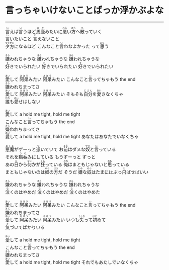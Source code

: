 # 言っちゃいけないことばっか浮かぶよな
---
<lyric>
<ruby>言<rt>い</rt></ruby>えば<ruby>言<rt>い</rt></ruby>うほど<ruby>馬鹿<rt>ばか</rt></ruby>みたいに<ruby>悪<rt>わる</rt></ruby>い<ruby>方<rt>ほう</rt></ruby>へ<ruby>散<rt>ち</rt></ruby>っていく<br/>
<ruby>言<rt>い</rt></ruby>いたいこと <ruby>言<rt>い</rt></ruby>えないこと<br/>
<ruby>夕方<rt>ゆうがた</rt></ruby>になるほど こんなこと<ruby>言<rt>い</rt></ruby>わなよかった って<ruby>思<rt>おも</rt></ruby>う<br/>
<br/>
<ruby>嫌<rt>きら</rt></ruby>われちゃうな <ruby>嫌<rt>きら</rt></ruby>われちゃうな <ruby>嫌<rt>きら</rt></ruby>われちゃうな<br/>
<ruby>好<rt>す</rt></ruby>きでいられたい <ruby>好<rt>す</rt></ruby>きでいられたい <ruby>好<rt>す</rt></ruby>きでいられたい<br/>
<br/>
<ruby>愛<rt>あい</rt></ruby>して <ruby>阿呆<rt>あほう</rt></ruby>みたい <ruby>阿呆<rt>あほう</rt></ruby>みたい こんなこと<ruby>言<rt>い</rt></ruby>ってちゃもう the end<br/>
<ruby>嫌<rt>きら</rt></ruby>われちまってさ<br/>
<ruby>愛<rt>あい</rt></ruby>して <ruby>阿呆<rt>あほう</rt></ruby>みたい <ruby>阿呆<rt>あほう</rt></ruby>みたい そもそも<ruby>自分<rt>じぶん</rt></ruby>を<ruby>愛<rt>あい</rt></ruby>さなくちゃ<br/>
<ruby>誰<rt>だれ</rt></ruby>も<ruby>愛<rt>あい</rt></ruby>せはしない<br/>
<br/>
<ruby>愛<rt>あい</rt></ruby>して a hold me tight, hold me tight<br/>
こんなこと<ruby>言<rt>い</rt></ruby>ってちゃもう the end<br/>
<ruby>嫌<rt>きら</rt></ruby>われちまってさ<br/>
<ruby>愛<rt>あい</rt></ruby>して a hold me tight, hold me tight あなたはあなたでいなくちゃ<br/>
<br/>
<ruby>悪魔<rt>あくま</rt></ruby>がずーっと<ruby>憑<rt>つ</rt></ruby>いていて お<ruby>前<rt>まえ</rt></ruby>はダメな<ruby>奴<rt>やつ</rt></ruby>と<ruby>言<rt>い</rt></ruby>っている<br/>
それを<ruby>鵜呑<rt>うの</rt></ruby>みにしている もうずーっと ずっと<br/>
あの<ruby>日<rt>ひ</rt></ruby>から<ruby>何<rt>なに</rt></ruby>かが<ruby>狂<rt>くる</rt></ruby>っている <ruby>俺<rt>おれ</rt></ruby>はまともじゃないと<ruby>思<rt>おも</rt></ruby>っている<br/>
まともじゃないのは<ruby>奴<rt>やつ</rt></ruby>の<ruby>方<rt>ほう</rt></ruby>だ そうだ <ruby>嫌<rt>いや</rt></ruby>な<ruby>奴<rt>やつ</rt></ruby>はたまにはぶっ<ruby>飛<rt>と</rt></ruby>ばせばいい<br/>
<br/>
<ruby>嫌<rt>きら</rt></ruby>われちゃうな <ruby>嫌<rt>きら</rt></ruby>われちゃうな <ruby>嫌<rt>きら</rt></ruby>われちゃうな<br/>
<ruby>泣<rt>な</rt></ruby>くのはやめだ <ruby>泣<rt>な</rt></ruby>くのはやめだ <ruby>泣<rt>な</rt></ruby>くのはやめた<br/>
<br/>
<ruby>愛<rt>あい</rt></ruby>して <ruby>阿呆<rt>あほう</rt></ruby>みたい <ruby>阿呆<rt>あほう</rt></ruby>みたい こんなこと<ruby>言<rt>い</rt></ruby>ってちゃもう the end<br/>
<ruby>嫌<rt>きら</rt></ruby>われちまってさ<br/>
<ruby>愛<rt>あい</rt></ruby>して <ruby>阿呆<rt>あほう</rt></ruby>みたい <ruby>阿呆<rt>あほう</rt></ruby>みたい いつも<ruby>失<rt>うしな</rt></ruby>って<ruby>初<rt>はじ</rt></ruby>めて<br/>
<ruby>気<rt>き</rt></ruby>づいてばかりいる<br/>
<br/>
<ruby>愛<rt>あい</rt></ruby>して a hold me tight, hold me tight<br/>
こんなこと<ruby>言<rt>い</rt></ruby>ってちゃもう the end<br/>
<ruby>嫌<rt>きら</rt></ruby>われちまってさ<br/>
<ruby>愛<rt>あい</rt></ruby>して a hold me tight, hold me tight それでもあたしでいなくちゃ<br/>
</lyric>
